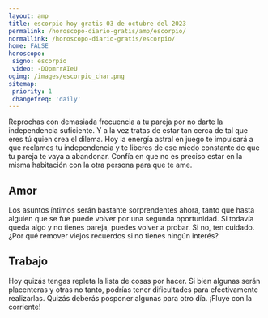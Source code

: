 ```yaml
---
layout: amp
title: escorpio hoy gratis 03 de octubre del 2023 
permalink: /horoscopo-diario-gratis/amp/escorpio/
normallink: /horoscopo-diario-gratis/escorpio/
home: FALSE
horoscopo:
 signo: escorpio
 video: -DQpmrrAIeU
ogimg: /images/escorpio_char.png
sitemap:
 priority: 1
 changefreq: 'daily'
---
```



Reprochas con demasiada frecuencia a tu pareja por no darte la independencia suficiente. Y a la vez tratas de estar tan cerca de tal que eres tú quien crea el dilema. Hoy la energía astral en juego te impulsará a que reclames tu independencia y te liberes de ese miedo constante de que tu pareja te vaya a abandonar. Confía en que no es preciso estar en la misma habitación con la otra persona para que te ame.

## Amor

Los asuntos íntimos serán bastante sorprendentes ahora, tanto que hasta alguien que se fue puede volver por una segunda oportunidad. Si todavía queda algo y no tienes pareja, puedes volver a probar. Si no, ten cuidado. ¿Por qué remover viejos recuerdos si no tienes ningún interés?

## Trabajo

Hoy quizás tengas repleta la lista de cosas por hacer. Si bien algunas serán placenteras y otras no tanto, podrías tener dificultades para efectivamente realizarlas. Quizás deberás posponer algunas para otro día. ¡Fluye con la corriente!